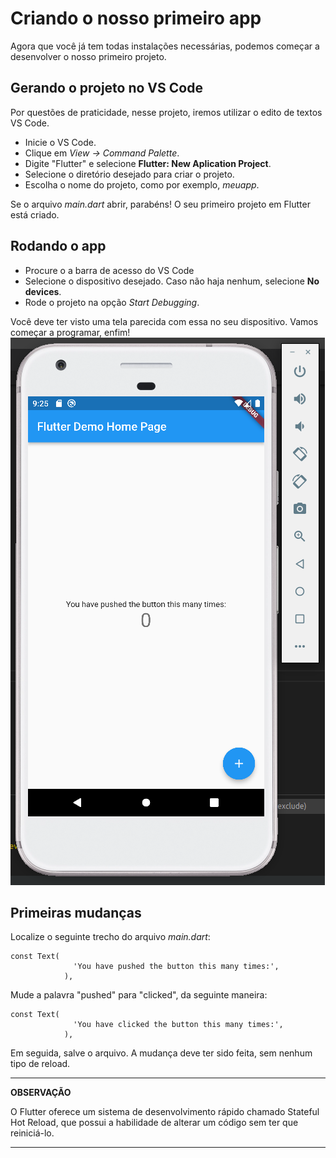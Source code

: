 # Criando o nosso primeiro app

Agora que você já tem todas instalações necessárias, podemos começar a desenvolver o nosso primeiro projeto.

## Gerando o projeto no VS Code
Por questões de praticidade, nesse projeto, iremos utilizar o edito de textos VS Code. 

- Inicie o VS Code.
- Clique em *View -> Command Palette*.
- Digite "Flutter" e selecione **Flutter: New Aplication Project**.
- Selecione o diretório desejado para criar o projeto.
- Escolha o nome do projeto, como por exemplo, *meuapp*.

Se o arquivo *main.dart* abrir, parabéns! O seu primeiro projeto em Flutter está criado.

## Rodando o app
- Procure o a barra de acesso do VS Code
- Selecione o dispositivo desejado. Caso não haja nenhum, selecione **No devices**.
- Rode o projeto na opção *Start Debugging*.

Você deve ter visto uma tela parecida com essa no seu dispositivo. Vamos começar a programar, enfim!
![exemplo](./img/example.png)

## Primeiras mudanças
Localize o seguinte trecho do arquivo *main.dart*:
```
const Text(
              'You have pushed the button this many times:',
            ),
```

Mude a palavra "pushed" para "clicked", da seguinte maneira:
```
const Text(
              'You have clicked the button this many times:',
            ),
```

Em seguida, salve o arquivo. A mudança deve ter sido feita, sem nenhum tipo de reload.

---
**OBSERVAÇÃO**

O Flutter oferece um sistema de desenvolvimento rápido chamado Stateful Hot Reload, que possui a habilidade de alterar um código sem ter que reiniciá-lo.

---
